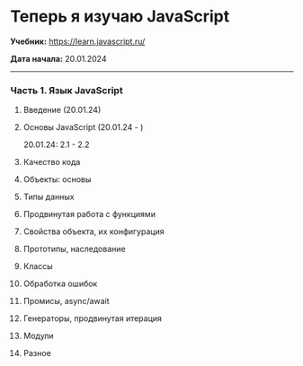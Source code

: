 # Теперь я изучаю JavaScript

**Учебник:** https://learn.javascript.ru/

**Дата начала:** 20.01.2024

-------------
### Часть 1. Язык JavaScript

1. Введение (20.01.24)
2. Основы JavaScript (20.01.24 - )

   20.01.24: 2.1 - 2.2

3. Качество кода
4. Объекты: основы
5. Типы данных
6. Продвинутая работа с функциями
7. Свойства объекта, их конфигурация
8. Прототипы, наследование
9. Классы
10. Обработка ошибок
11. Промисы, async/await
12. Генераторы, продвинутая итерация
13. Модули
14. Разное
